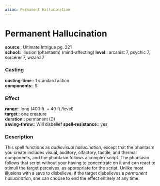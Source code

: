 ```yaml
---
alias: Permanent Hallucination
---
```


# Permanent Hallucination 

**source**:: Ultimate Intrigue pg. 221  
**school**:: illusion (phantasm) (mind-affecting)
**level**:: arcanist 7, psychic 7, sorcerer 7, wizard 7

### Casting 

**casting-time**:: 1 standard action  
**components**:: S

### Effect 

**range**:: long (400 ft. + 40 ft./level)  
**target**:: one creature  
**duration**:: permanent (D)  
**saving-throw**:: Will disbelief
**spell-resistance**:: yes

### Description 

This spell functions as *audiovisual hallucination*, except that the phantasm you create includes visual, auditory, olfactory, tactile, and thermal components, and the phantasm follows a complex script. The phantasm follows that script without your having to concentrate on it and can react to stimuli the target perceives, as appropriate for the script. Unlike most illusions with a save to disbelieve, if the target disbelieves a *permanent hallucination*, she can choose to end the effect entirely at any time.

